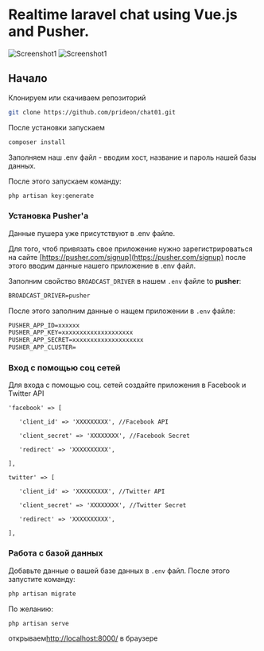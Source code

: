 # Realtime laravel chat using Vue.js and Pusher.

![Screenshot1](http://image.ibb.co/jaxwBH/Screenshot_at_Feb_09_14_41_26.png)
![Screenshot1](https://image.ibb.co/bKR9ac/img2.png)



## Начало

Клонируем или скачиваем репозиторий


```bash
git clone https://github.com/prideon/chat01.git
```

После установки запускаем 

```bash
composer install
```

Заполняем наш .env файл - вводим хост, название и пароль нашей базы данных.

После этого запускаем команду:

```bash
php artisan key:generate
```

### Установка Pusher'a


Данные пушера уже присутствуют в .env файле.

Для того, чтоб привязать свое приложение нужно зарегистрироваться на сайте [https://pusher.com/signup](https://pusher.com/signup) после этого вводим данные нашего приложение в .env файл.

Заполним свойство `BROADCAST_DRIVER` в нашем `.env` файле to **pusher**:

```txt
BROADCAST_DRIVER=pusher
```

После этого заполним данные о нащем приложении в `.env` файле:

```txt
PUSHER_APP_ID=xxxxxx
PUSHER_APP_KEY=xxxxxxxxxxxxxxxxxxxx
PUSHER_APP_SECRET=xxxxxxxxxxxxxxxxxxxx
PUSHER_APP_CLUSTER=
```

### Вход с помощью соц сетей

Для входа с помощью соц. сетей создайте приложения в Facebook и Twitter API

```
'facebook' => [
 
   'client_id' => 'XXXXXXXXX', //Facebook API
 
   'client_secret' => 'XXXXXXXX', //Facebook Secret
 
   'redirect' => 'XXXXXXXXXX',
 
],

twitter' => [
 
   'client_id' => 'XXXXXXXXX', //Twitter API
 
   'client_secret' => 'XXXXXXXX', //Twitter Secret
 
   'redirect' => 'XXXXXXXXXX',
 
],

```

### Работа с базой данных

Добавьте данные о вашей базе данных в `.env` файл. После этого запустите команду:

```bash
php artisan migrate
```

По желанию:

```bash
php artisan serve
```
открываем[http://localhost:8000/](http://localhost:8000/) в браузере
